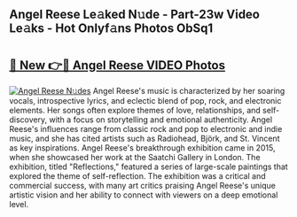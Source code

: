 ## Angel Reese Le𝚊ked N𝚞de - Part-23w Video Le𝚊ks - Hot Onlyf𝚊ns Photos ObSq1

# <h2><a href="http://ab50840.deff.icu/?id=Angel+Reese">🔗 New 👉🔴 Angel Reese VIDEO Photos</a></h2>

[![Angel Reese N𝚞des](https://i.imgur.com/rIISA9y.gif)](http://ab50840.deff.icu/?id=Angel+Reese)
Angel Reese's music is characterized by her soaring vocals, introspective lyrics, and eclectic blend of pop, rock, and electronic elements. Her songs often explore themes of love, relationships, and self-discovery, with a focus on storytelling and emotional authenticity. Angel Reese's influences range from classic rock and pop to electronic and indie music, and she has cited artists such as Radiohead, Björk, and St. Vincent as key inspirations. Angel Reese's breakthrough exhibition came in 2015, when she showcased her work at the Saatchi Gallery in London. The exhibition, titled "Reflections," featured a series of large-scale paintings that explored the theme of self-reflection. The exhibition was a critical and commercial success, with many art critics praising Angel Reese's unique artistic vision and her ability to connect with viewers on a deep emotional level.
